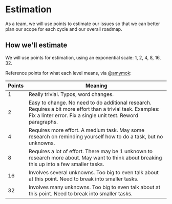 # Estimation

As a team, we will use points to estimate our issues so that we can better plan our scope for each cycle and our overall roadmap.

## How we'll estimate

We will use points for estimation, using an exponential scale: 1, 2, 4, 8, 16, 32.

Reference points for what each level means, via [@amymok](https://github.com/18F/OPRE-Unicorn/issues/77):

Points | Meaning
---|---
1 | Really trivial. Typos, word changes.
2 | Easy to change. No need to do additional research. Requires a bit more effort than a trivial task. Examples: Fix a linter error. Fix a single unit test. Reword paragraphs. 
4 | Requires more effort. A medium task. May some research on reminding yourself how to do a task, but no unknowns.
8 | Requires a lot of effort. There may be 1 unknown to research more about. May want to think about breaking this up into a few smaller tasks.
16 | Involves several unknowns. Too big to even talk about at this point. Need to break into smaller tasks.
32 | Involves many unknowns. Too big to even talk about at this point. Need to break into smaller tasks.
